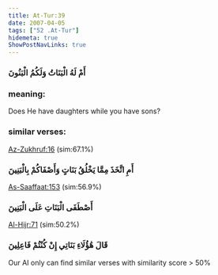 ```yaml
---
title: At-Tur:39
date: 2007-04-05
tags: ["52 .At-Tur"]
hidemeta: true 
ShowPostNavLinks: true 
---
```

### أَمْ لَهُ الْبَنَاتُ وَلَكُمُ الْبَنُونَ
### meaning: 
Does He have daughters while you have sons?
### similar verses: 

[Az-Zukhruf:16](/43/16) (sim:67.1%)

### أَمِ اتَّخَذَ مِمَّا يَخْلُقُ بَنَاتٍ وَأَصْفَاكُمْ بِالْبَنِينَ

[As-Saaffaat:153](/37/153) (sim:56.9%)

### أَصْطَفَى الْبَنَاتِ عَلَى الْبَنِينَ

[Al-Hijr:71](/15/71) (sim:50.2%)

### قَالَ هَٰؤُلَاءِ بَنَاتِي إِنْ كُنْتُمْ فَاعِلِينَ

Our AI only can find similar verses with similarity score > 50% 

